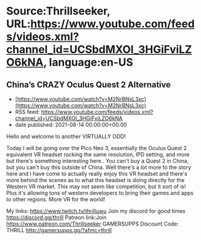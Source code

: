 # Source:Thrillseeker, URL:https://www.youtube.com/feeds/videos.xml?channel_id=UCSbdMXOI_3HGiFviLZO6kNA, language:en-US

## China’s CRAZY Oculus Quest 2 Alternative
 - [https://www.youtube.com/watch?v=M2NrBNsL3xc](https://www.youtube.com/watch?v=M2NrBNsL3xc)
 - RSS feed: https://www.youtube.com/feeds/videos.xml?channel_id=UCSbdMXOI_3HGiFviLZO6kNA
 - date published: 2021-08-14 00:00:00+00:00

Hello and welcome to another VIRTUALLY ODD!

Today I will be going over the Pico Neo 3, essentially the Oculus Quest 2 equivalent VR headset rocking the same resolution, IPD setting, and more but there's something interesting here.. You can't buy a Quest 2 in China, but you can't buy this outside of China. Well there's a lot more to the story here and I have come to actually really enjoy this VR headset and there's more behind the scenes as to what this headset is doing directly for the Western VR market. This may not seem like competition, but it sort of is! Plus it's allowing tons of western developers to bring their games and apps to other regions. More VR for the world!

My links:
https://www.twitch.tv/thrilluwu
Join my discord for good times
https://discord.gg/thrill
Patreon link:Join
https://www.patreon.com/Thrillseeker
GAMERSUPPS Discount Code: THRILL
http://gamersupps.gg/?afmc=thrill

